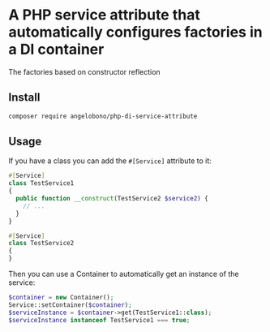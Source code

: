 # A PHP service attribute that automatically configures factories in a DI container

The factories based on constructor reflection

## Install

```bash
composer require angelobono/php-di-service-attribute
```

## Usage

If you have a class you can add the `#[Service]` attribute to it:

```php
#[Service]
class TestService1
{
  public function __construct(TestService2 $service2) {
    // ...
  }
}

#[Service]
class TestService2
{
}
```

Then you can use a Container to automatically get an instance of the service:

```php
$container = new Container();
Service::setContainer($container);
$serviceInstance = $container->get(TestService1::class);
$serviceInstance instanceof TestService1 === true;
```
